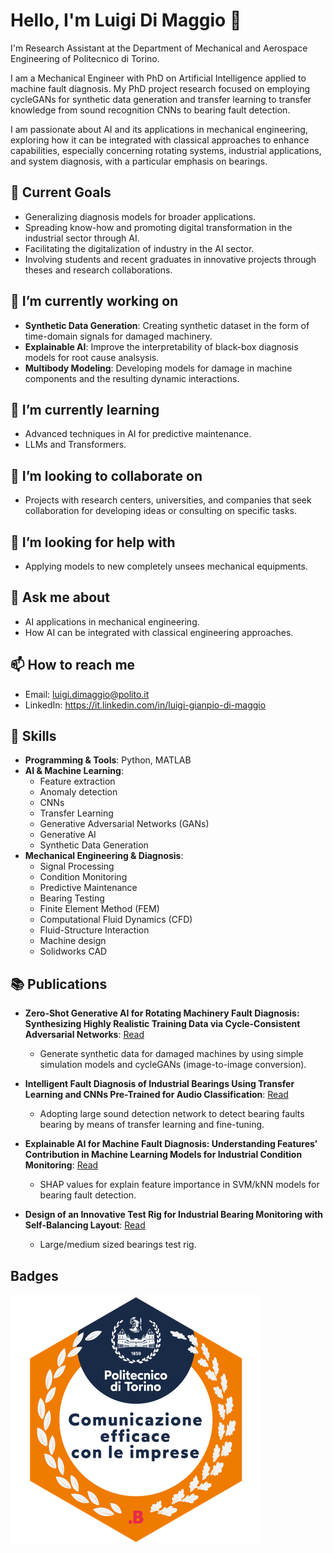 # Hello, I'm Luigi Di Maggio 👋

I'm Research Assistant at the Department of Mechanical and Aerospace Engineering of Politecnico di Torino.

I am a Mechanical Engineer with PhD on Artificial Intelligence applied to machine fault diagnosis. My PhD project research focused on employing cycleGANs for synthetic data generation and transfer learning to transfer knowledge from sound recognition CNNs to bearing fault detection. 

I am passionate about AI and its applications in mechanical engineering, exploring how it can be integrated with classical approaches to enhance capabilities, especially concerning rotating systems, industrial applications, and system diagnosis, with a particular emphasis on bearings.

## 🚀 Current Goals

- Generalizing diagnosis models for broader applications.
- Spreading know-how and promoting digital transformation in the industrial sector through AI.
- Facilitating the digitalization of industry in the AI sector.
- Involving students and recent graduates in innovative projects through theses and research collaborations.

## 🔭 I’m currently working on

- **Synthetic Data Generation**: Creating synthetic dataset in the form of time-domain signals for damaged machinery.
- **Explainable AI**: Improve the interpretability of black-box diagnosis models for root cause analsysis.
- **Multibody Modeling**: Developing models for damage in machine components and the resulting dynamic interactions.

## 🌱 I’m currently learning

- Advanced techniques in AI for predictive maintenance.
- LLMs and Transformers.

## 👯 I’m looking to collaborate on

- Projects with research centers, universities, and companies that seek collaboration for developing ideas or consulting on specific tasks.

## 🤔 I’m looking for help with

- Applying models to new completely unsees mechanical equipments.

## 💬 Ask me about

- AI applications in mechanical engineering.
- How AI can be integrated with classical engineering approaches.

## 📫 How to reach me

- Email: luigi.dimaggio@polito.it
- LinkedIn: https://it.linkedin.com/in/luigi-gianpio-di-maggio

## 💼 Skills

- **Programming & Tools**: Python, MATLAB
- **AI & Machine Learning**:
  - Feature extraction
  - Anomaly detection
  - CNNs
  - Transfer Learning
  - Generative Adversarial Networks (GANs)
  - Generative AI
  - Synthetic Data Generation
- **Mechanical Engineering & Diagnosis**:
  - Signal Processing
  - Condition Monitoring
  - Predictive Maintenance
  - Bearing Testing
  - Finite Element Method (FEM)
  - Computational Fluid Dynamics (CFD)
  - Fluid-Structure Interaction
  - Machine design
  - Solidworks CAD

## 📚 Publications

- **Zero-Shot Generative AI for Rotating Machinery Fault Diagnosis: Synthesizing Highly Realistic Training Data via Cycle-Consistent Adversarial Networks**: [Read](https://www.mdpi.com/2076-3417/13/22/12458)
  - Generate synthetic data for damaged machines by using simple simulation models and cycleGANs (image-to-image conversion).

- **Intelligent Fault Diagnosis of Industrial Bearings Using Transfer Learning and CNNs Pre-Trained for Audio Classification**: [Read](https://www.mdpi.com/1424-8220/23/1/211)
  - Adopting large sound detection network to detect bearing faults bearing by means of transfer learning and fine-tuning.

- **Explainable AI for Machine Fault Diagnosis: Understanding Features’ Contribution in Machine Learning Models for Industrial Condition Monitoring**: [Read](https://www.mdpi.com/2076-3417/13/4/2038)
  - SHAP values for explain feature importance in SVM/kNN models for bearing fault detection.
 
- **Design of an Innovative Test Rig for Industrial Bearing Monitoring with Self-Balancing Layout**: [Read](https://www.mdpi.com/2075-1702/10/1/54)
  - Large/medium sized bearings test rig.
 
## Badges

![Effective communication with enterpresises](assertion-WP-Wu7ftSYm8b0RV8MVjAQ.png)
